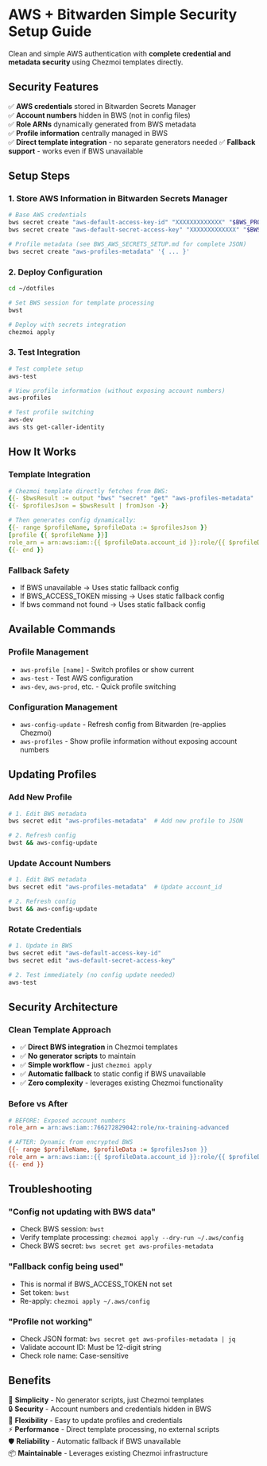 # AWS + Bitwarden Simple Security Setup Guide

Clean and simple AWS authentication with **complete credential and metadata security** using Chezmoi templates directly.

## Security Features

✅ **AWS credentials** stored in Bitwarden Secrets Manager  
✅ **Account numbers** hidden in BWS (not in config files)  
✅ **Role ARNs** dynamically generated from BWS metadata  
✅ **Profile information** centrally managed in BWS  
✅ **Direct template integration** - no separate generators needed
✅ **Fallback support** - works even if BWS unavailable  

## Setup Steps

### 1. Store AWS Information in Bitwarden Secrets Manager

```bash
# Base AWS credentials
bws secret create "aws-default-access-key-id" "XXXXXXXXXXXXX" "$BWS_PROJECT_ID"
bws secret create "aws-default-secret-access-key" "XXXXXXXXXXXXX" "$BWS_PROJECT_ID"

# Profile metadata (see BWS_AWS_SECRETS_SETUP.md for complete JSON)
bws secret create "aws-profiles-metadata" '{ ... }'
```

### 2. Deploy Configuration

```bash
cd ~/dotfiles

# Set BWS session for template processing
bwst

# Deploy with secrets integration
chezmoi apply
```

### 3. Test Integration

```bash
# Test complete setup
aws-test

# View profile information (without exposing account numbers)
aws-profiles

# Test profile switching
aws-dev
aws sts get-caller-identity
```

## How It Works

### Template Integration
```yaml
# Chezmoi template directly fetches from BWS:
{{- $bwsResult := output "bws" "secret" "get" "aws-profiles-metadata" ... -}}
{{- $profilesJson = $bwsResult | fromJson -}}

# Then generates config dynamically:
{{- range $profileName, $profileData := $profilesJson }}
[profile {{ $profileName }}]
role_arn = arn:aws:iam::{{ $profileData.account_id }}:role/{{ $profileData.role_name }}
{{- end }}
```

### Fallback Safety
- If BWS unavailable → Uses static fallback config
- If BWS_ACCESS_TOKEN missing → Uses static fallback config  
- If bws command not found → Uses static fallback config

## Available Commands

### Profile Management
- `aws-profile [name]` - Switch profiles or show current
- `aws-test` - Test AWS configuration
- `aws-dev`, `aws-prod`, etc. - Quick profile switching

### Configuration Management  
- `aws-config-update` - Refresh config from Bitwarden (re-applies Chezmoi)
- `aws-profiles` - Show profile information without exposing account numbers

## Updating Profiles

### Add New Profile
```bash
# 1. Edit BWS metadata
bws secret edit "aws-profiles-metadata"  # Add new profile to JSON

# 2. Refresh config
bwst && aws-config-update
```

### Update Account Numbers
```bash  
# 1. Edit BWS metadata
bws secret edit "aws-profiles-metadata"  # Update account_id

# 2. Refresh config  
bwst && aws-config-update
```

### Rotate Credentials
```bash
# 1. Update in BWS
bws secret edit "aws-default-access-key-id"
bws secret edit "aws-default-secret-access-key"

# 2. Test immediately (no config update needed)
aws-test
```

## Security Architecture

### Clean Template Approach
- ✅ **Direct BWS integration** in Chezmoi templates
- ✅ **No generator scripts** to maintain
- ✅ **Simple workflow** - just `chezmoi apply`
- ✅ **Automatic fallback** to static config if BWS unavailable
- ✅ **Zero complexity** - leverages existing Chezmoi functionality

### Before vs After
```ini
# BEFORE: Exposed account numbers
role_arn = arn:aws:iam::766272829042:role/nx-training-advanced

# AFTER: Dynamic from encrypted BWS
{{- range $profileName, $profileData := $profilesJson }}
role_arn = arn:aws:iam::{{ $profileData.account_id }}:role/{{ $profileData.role_name }}
{{- end }}
```

## Troubleshooting

### "Config not updating with BWS data"
- Check BWS session: `bwst`
- Verify template processing: `chezmoi apply --dry-run ~/.aws/config`
- Check BWS secret: `bws secret get aws-profiles-metadata`

### "Fallback config being used"
- This is normal if BWS_ACCESS_TOKEN not set
- Set token: `bwst`
- Re-apply: `chezmoi apply ~/.aws/config`

### "Profile not working"
- Check JSON format: `bws secret get aws-profiles-metadata | jq`
- Validate account ID: Must be 12-digit string
- Check role name: Case-sensitive

## Benefits

🎯 **Simplicity** - No generator scripts, just Chezmoi templates  
🔒 **Security** - Account numbers and credentials hidden in BWS  
🔄 **Flexibility** - Easy to update profiles and credentials  
⚡ **Performance** - Direct template processing, no external scripts  
🛡️ **Reliability** - Automatic fallback if BWS unavailable  
📦 **Maintainable** - Leverages existing Chezmoi infrastructure
